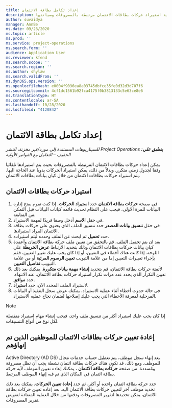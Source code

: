 ```yaml
---
title: إعداد تكامل بطاقة الائتمان
description: يوضح هذا الموضوع كيفية استيراد حركات بطاقات الائتمان مرتبطة بالمصروفات وصيانتها.
author: suvaidya
manager: AnnBe
ms.date: 09/23/2020
ms.topic: article
ms.prod: ''
ms.service: project-operations
ms.search.form: ''
audience: Application User
ms.reviewer: kfend
ms.search.scope: ''
ms.search.region: ''
ms.author: shylaw
ms.search.validFrom: ''
ms.dyn365.ops.version: ''
ms.openlocfilehash: e0004f9096ea8a03745dbfce35fe0d32d3d707f6
ms.sourcegitcommit: 4cf1dc1561b92fca4175f0b3813133c5e63ce8e6
ms.translationtype: HT
ms.contentlocale: ar-SA
ms.lasthandoff: 10/28/2020
ms.locfileid: "4120842"
---
```

# <a name="set-up-credit-card-integration"></a>إعداد تكامل بطاقة الائتمان

_**ينطبق علي:** ‏‫Project Operations للسيناريوهات المستندة إلى مورد/غير مخزنة‬، ‏‫النشر الخفيف – التعامل مع الفواتير الأولية‬_

يمكن إعداد حركات بطاقات الائتمان المرتبطة بالمصروفات بحيث يتم استيرادها تلقائيا وفقا لجدول زمني متكرر. وبدلاً من ذلك، يمكن استيراد الحركات يدويا عند الحاجة اليها. يتم استيراد حركات بطاقات الائتمان من خلال كيان بيانات بطاقات الائتمان.

## <a name="import-credit-card-transactions"></a>استيراد حركات بطاقات الائتمان

1. في صفحة **حركات بطاقة الائتمان** حدد **استيراد الحركات**. إذا كنت تقوم بفتح إدارة البيانات للمرة الاولى، فيجب على النظام تحديث قائمه كيانات البيانات قبل التمكن من المتابعة.
2. في حقل **الاسم** أدخل وصفا فريدًا لمهمة الاستيراد.
3. في حقل **تنسيق بيانات المصدر** حدد تنسيق الملف الذي يحتوي على حركات بطاقة الائتمان المراد استيرادها.
4. حدد **تحميل** ثم ابحث عن الملف وحدده ليتم استيراده.
5. بعد ان يتم تحميل الملف، قم بالتحقق من تعيين ملف حركة بطاقة الائتمان وأعمدة كيان بيانات حركات بطاقات الائتمان وذلك بتحديد الارتباط **عرض الخريطة** على اللوحة. إذا كانت هناك أخطاء في التعيين، أو إذا كان يجب عليك تغيير التعيين، فقم بإجراء تغييرات التعيين إما من علامة التبويب **تعيين الرسوم المرئية** أو من علامة التبويب **تفاصيل التعيين**.
6. لأتمتة حركات بطاقة الائتمان، قم بتحديد **إنشاء مهمة بيانات متكررة**. يمكنك بعد ذلك تعيين التكرار الذي يحدد عدد مرات تكرار استيراد حركات بطاقة الائتمان. عند الانتهاء، حدد **موافق**.
7. لاستيراد الملف المحدد الآن، حدد **استيراد**.
8. في حالة حدوث أخطاء أثناء عملية الاستيراد، يمكنك عرض سجل التنفيذ أو البيانات المرحلية لمعرفة الأخطاء التي يجب عليك إصلاحها لضمان نجاح عمليه الاستيراد.

> [!NOTE]
> إذا كان يجب عليك استيراد أكثر من تنسيق ملف واحد، فيجب إنشاء مهام استيراد منفصلة لكل نوع من أنواع التنسيقات.

## <a name="reassign-the-credit-card-transactions-for-terminated-employees"></a>إعادة تعيين حركات بطاقات الائتمان للموظفين الذين تم إنهاؤهم

بعد إنهاء سجل موظف، يتم تعطيل حساب ‏‫خدمات مجال Active Directory (AD DS)‬ للموظف. ومع ذلك، قد تكون هناك حركات بطاقة ائتمان نشطة يجب أن تظل مصروفة ومُسددة. من صفحة **حركات بطاقة الائتمان** ، يمكنك إعاده تعيين الموظف لآيه حركة بطاقة ائتمان في المكان الذي تم فيه إنهاء الموظف المرتبط.

حدد حركه بطاقة ائتمان واحده أو أكثر، ثم حدد **إعادة تعيين الحركات**. يمكنك بعد ذلك تحديد موظف آخر لتعيين حركات بطاقة الائتمان اليه. بعد إعاده تعيين حركات بطاقة الائتمان، يمكن تحديدها لتقرير المصروفات ودفعها من خلال العملية المعتادة لتعويض تقرير المصروفات.
